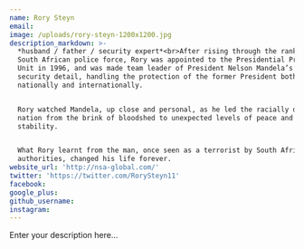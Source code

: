 ```yaml
---
name: Rory Steyn
email:
image: /uploads/rory-steyn-1200x1200.jpg
description_markdown: >-
  *husband / father / security expert*<br>After rising through the ranks of the
  South African police force, Rory was appointed to the Presidential Protection
  Unit in 1996, and was made team leader of President Nelson Mandela’s personal
  security detail, handling the protection of the former President both
  nationally and internationally.


  Rory watched Mandela, up close and personal, as he led the racially divided
  nation from the brink of bloodshed to unexpected levels of peace and
  stability.


  What Rory learnt from the man, once seen as a terrorist by South African
  authorities, changed his life forever.
website_url: 'http://nsa-global.com/'
twitter: 'https://twitter.com/RorySteyn11'
facebook:
google_plus:
github_username:
instagram:
---
```


Enter your description here...
